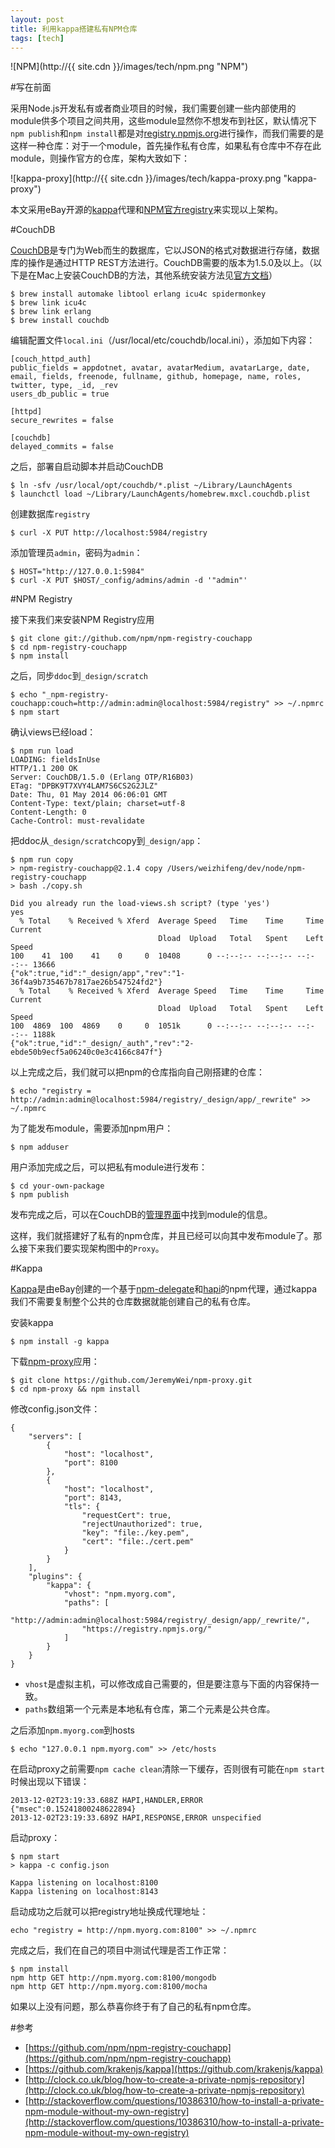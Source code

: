```yaml
---
layout: post
title: 利用kappa搭建私有NPM仓库
tags: [tech]
---
```


![NPM](http://{{ site.cdn }}/images/tech/npm.png "NPM")

#写在前面

采用Node.js开发私有或者商业项目的时候，我们需要创建一些内部使用的module供多个项目之间共用，这些module显然你不想发布到社区，默认情况下```npm publish```和```npm install```都是对[registry.npmjs.org](https://registry.npmjs.org/)进行操作，而我们需要的是这样一种仓库：对于一个module，首先操作私有仓库，如果私有仓库中不存在此module，则操作官方的仓库，架构大致如下：

![kappa-proxy](http://{{ site.cdn }}/images/tech/kappa-proxy.png "kappa-proxy")

本文采用eBay开源的[kappa](https://github.com/krakenjs/kappa)代理和[NPM官方registry](https://github.com/npm/npm-registry-couchapp)来实现以上架构。

#CouchDB

[CouchDB](http://docs.couchdb.org/en/latest/intro/index.html)是专门为Web而生的数据库，它以JSON的格式对数据进行存储，数据库的操作是通过HTTP REST方法进行。CouchDB需要的版本为1.5.0及以上。（以下是在Mac上安装CouchDB的方法，其他系统安装方法见[官方文档](http://docs.couchdb.org/en/latest/install/index.html)）

	$ brew install automake libtool erlang icu4c spidermonkey 
	$ brew link icu4c
	$ brew link erlang
	$ brew install couchdb

编辑配置文件```local.ini```（/usr/local/etc/couchdb/local.ini），添加如下内容：

	[couch_httpd_auth]
	public_fields = appdotnet, avatar, avatarMedium, avatarLarge, date, email, fields, freenode, fullname, github, homepage, name, roles, twitter, type, _id, _rev
	users_db_public = true

	[httpd]
	secure_rewrites = false

	[couchdb]
	delayed_commits = false
	
之后，部署自启动脚本并启动CouchDB

	$ ln -sfv /usr/local/opt/couchdb/*.plist ~/Library/LaunchAgents
	$ launchctl load ~/Library/LaunchAgents/homebrew.mxcl.couchdb.plist

创建数据库```registry```

	$ curl -X PUT http://localhost:5984/registry

添加管理员```admin```，密码为```admin```：

	$ HOST="http://127.0.0.1:5984"
	$ curl -X PUT $HOST/_config/admins/admin -d '"admin"'

#NPM Registry

接下来我们来安装NPM Registry应用

	$ git clone git://github.com/npm/npm-registry-couchapp
	$ cd npm-registry-couchapp
	$ npm install
	
之后，同步```ddoc```到```_design/scratch```

	$ echo "_npm-registry-couchapp:couch=http://admin:admin@localhost:5984/registry" >> ~/.npmrc
	$ npm start

确认views已经load：
	
	$ npm run load
	LOADING: fieldsInUse
	HTTP/1.1 200 OK
	Server: CouchDB/1.5.0 (Erlang OTP/R16B03)
	ETag: "DPBK9T7XVY4LAM7S6CS2G2JLZ"
	Date: Thu, 01 May 2014 06:06:01 GMT
	Content-Type: text/plain; charset=utf-8
	Content-Length: 0
	Cache-Control: must-revalidate

把ddoc从```_design/scratch```copy到```_design/app```：

	$ npm run copy
	> npm-registry-couchapp@2.1.4 copy /Users/weizhifeng/dev/node/npm-registry-couchapp
	> bash ./copy.sh

	Did you already run the load-views.sh script? (type 'yes')
	yes
	  % Total    % Received % Xferd  Average Speed   Time    Time     Time  Current
	                                 Dload  Upload   Total   Spent    Left  Speed
	100    41  100    41    0     0  10408      0 --:--:-- --:--:-- --:--:-- 13666
	{"ok":true,"id":"_design/app","rev":"1-36f4a9b735467b7817ae26b547524fd2"}
	  % Total    % Received % Xferd  Average Speed   Time    Time     Time  Current
	                                 Dload  Upload   Total   Spent    Left  Speed
	100  4869  100  4869    0     0  1051k      0 --:--:-- --:--:-- --:--:-- 1188k
	{"ok":true,"id":"_design/_auth","rev":"2-ebde50b9ecf5a06240c0e3c4166c847f"}

以上完成之后，我们就可以把npm的仓库指向自己刚搭建的仓库：

	$ echo "registry = http://admin:admin@localhost:5984/registry/_design/app/_rewrite" >> ~/.npmrc
	
为了能发布module，需要添加npm用户：

	$ npm adduser

用户添加完成之后，可以把私有module进行发布：

	$ cd your-own-package
	$ npm publish

发布完成之后，可以在CouchDB的[管理界面](http://127.0.0.1:5984/_utils/database.html?registry)中找到module的信息。

这样，我们就搭建好了私有的npm仓库，并且已经可以向其中发布module了。那么接下来我们要实现架构图中的```Proxy```。
	
#Kappa


[Kappa](https://github.com/krakenjs/kappa)是由eBay创建的一个基于[npm-delegate](https://npmjs.org/package/npm-delegate)和[hapi](https://github.com/spumko/hapi)的npm代理，通过kappa我们不需要复制整个公共的仓库数据就能创建自己的私有仓库。

安装kappa

	$ npm install -g kappa
	
下载[npm-proxy](https://github.com/JeremyWei/npm-proxy)应用：
	
	$ git clone https://github.com/JeremyWei/npm-proxy.git
	$ cd npm-proxy && npm install

修改config.json文件：

	{
		"servers": [
			{
				"host": "localhost",
				"port": 8100
			},
			{
				"host": "localhost",
				"port": 8143,
				"tls": {
					"requestCert": true,
					"rejectUnauthorized": true,
					"key": "file:./key.pem",
					"cert": "file:./cert.pem"
				}
			}
		],
		"plugins": {
			"kappa": {
				"vhost": "npm.myorg.com",
				"paths": [
					"http://admin:admin@localhost:5984/registry/_design/app/_rewrite/",
					"https://registry.npmjs.org/"
				]
			}
		}
	}

* ```vhost```是虚拟主机，可以修改成自己需要的，但是要注意与下面的内容保持一致。
* ```paths```数组第一个元素是本地私有仓库，第二个元素是公共仓库。

之后添加```npm.myorg.com```到hosts

	$ echo "127.0.0.1 npm.myorg.com" >> /etc/hosts

在启动proxy之前需要```npm cache clean```清除一下缓存，否则很有可能在```npm start```时候出现以下错误：

	2013-12-02T23:19:33.688Z HAPI,HANDLER,ERROR {"msec":0.15241800248622894}
	2013-12-02T23:19:33.689Z HAPI,RESPONSE,ERROR unspecified
	
启动proxy：

	$ npm start
	> kappa -c config.json

	Kappa listening on localhost:8100
	Kappa listening on localhost:8143

启动成功之后就可以把registry地址换成代理地址：
	
	echo "registry = http://npm.myorg.com:8100" >> ~/.npmrc

完成之后，我们在自己的项目中测试代理是否工作正常：

	$ npm install 
	npm http GET http://npm.myorg.com:8100/mongodb
	npm http GET http://npm.myorg.com:8100/mocha

如果以上没有问题，那么恭喜你终于有了自己的私有npm仓库。

#参考

* [https://github.com/npm/npm-registry-couchapp](https://github.com/npm/npm-registry-couchapp)
* [https://github.com/krakenjs/kappa](https://github.com/krakenjs/kappa)
* [http://clock.co.uk/blog/how-to-create-a-private-npmjs-repository](http://clock.co.uk/blog/how-to-create-a-private-npmjs-repository)
* [http://stackoverflow.com/questions/10386310/how-to-install-a-private-npm-module-without-my-own-registry](http://stackoverflow.com/questions/10386310/how-to-install-a-private-npm-module-without-my-own-registry)